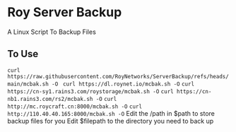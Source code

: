 # Roy Server Backup
A Linux Script To Backup Files
## To Use
```curl https://raw.githubusercontent.com/RoyNetworks/ServerBackup/refs/heads/main/mcbak.sh -O ```
```curl https://dl.roynet.io/mcbak.sh -O```
```curl https://cn-sy1.rains3.com/roystorage/mcbak.sh -O```
```curl https://cn-nb1.rains3.com/rs2/mcbak.sh -O```
```curl http://mc.roycraft.cn:8000/mcbak.sh -O```
```curl http://110.40.40.165:8000/mcbak.sh -O```
Edit the /path in $path to store backup files for you
Edit $filepath to the directory you need to back up
